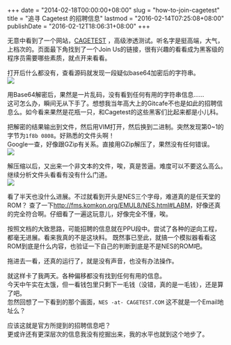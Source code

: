 +++
date = "2014-02-18T00:00:00+08:00"
slug = "how-to-join-cagetest"
title = "追寻 Cagetest 的招聘信息"
lastmod = "2016-02-14T07:25:08+08:00"
publishDate = "2016-02-12T18:06:31+08:00"
+++

无意中看到了一个网站，[CAGETEST](http://www.cagetest.com/joinus.html) ，高级渗透测试。听名字是挺高端，大气，上档次的。页面最下角找到了一个Join Us的链接，很有兴趣的看看成为黑客级的程序员需要哪些素质，就点开来看看。

打开后什么都没有，查看源码就发现一段疑似base64加密后的字符串。  
![](http://7xqvtj.com1.z0.glb.clouddn.com/uploads/files/51/cagetest-encoded-string.jpg?imageMogr/thumbnail/750x%3E)

用Base64解密后，果然是一片乱码，没有看到任何有用的字符串信息……  
这可怎么办，瞬间无从下手了。想想我当年高大上的Gitcafe不也是如此的招聘信息么。如今看来果然是花瓶一只，和Cagetest的这些黑客们比起来都是小儿科。

把解密的结果输出到文件，然后用VIM打开，然后换到二进制。突然发现第0~1的字节为`1f8b 0808`。好熟悉的文件头啊！  
Google一查，好像跟GZip有关系。直接用GZip解压了，果然没有任何错误。  
![](http://7xqvtj.com1.z0.glb.clouddn.com/uploads/files/61/cagetest-base64-decoded-output-header.png?imageMogr/thumbnail/750x%3E)

解压缩以后，又出来一个非文本的文件，唉，真是苦逼。难度可以不要这么高么。
继续分析文件头看看有没有什么门道。  
![](http://7xqvtj.com1.z0.glb.clouddn.com/uploads/files/71/cagetest-gzip-decompressed-output-header.png?imageMogr/thumbnail/750x%3E)

看了半天也没什么进展。不过就看到开头是NES三个字母，难道真的是任天堂的ROM？
查了一下<http://fms.komkon.org/EMUL8/NES.html#LABM>，好像还真的完全符合啊。仔细看了一遍这玩意儿，好像完全不懂，唉。

按照文档的大致思路，可能招聘的信息就在PPU段中。尝试了各种的逆向工程，都毫无进展。看来我真的不是这块料。
既然事已至此，就搞一个模拟器看看这ROM到底是什么内容，也验证一下自己的判断到底是不是NES的ROM吧。

拖进去一看，还真的运行了，就是没有声音，也没有办法操作。  

就这样卡了我两天。各种偏移都没有找到任何有用的信息。  
今天中午实在太饿，但一看钱包里只剩下一毛钱（没错，真的是一毛钱），还是算了吧。  
忽然回想了一下看到的那个画面，`NES -at- CAGETEST.COM` 这不就是一个Email地址么？  

应该这就是官方所提到的招聘信息吧？  
更或许还有更深层次的信息我没有挖掘出来，我的水平也就到这个地步了。

